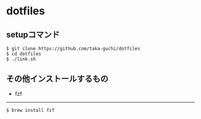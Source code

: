 # dotfiles
## setupコマンド
```
$ git clone https://github.com/taka-guchi/dotfiles
$ cd dotfiles
$ ./link.sh
```
## その他インストールするもの
* fzf
***
```
$ brew install fzf
```
